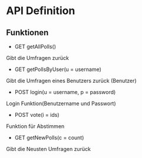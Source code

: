 # API Definition

## Funktionen

* GET getAllPolls()

Gibt die Umfragen zurück

* GET getPollsByUser(u = username)

Gibt die Umfragen eines Benutzers zurück (Benutzer)

* POST login(u = username, p = password)

Login Funktion(Benutzername und Passwort)

* POST vote(i = ids)

Funktion für Abstimmen

* GET getNewPolls(c = count)

Gibt die Neusten Umfragen zurück

